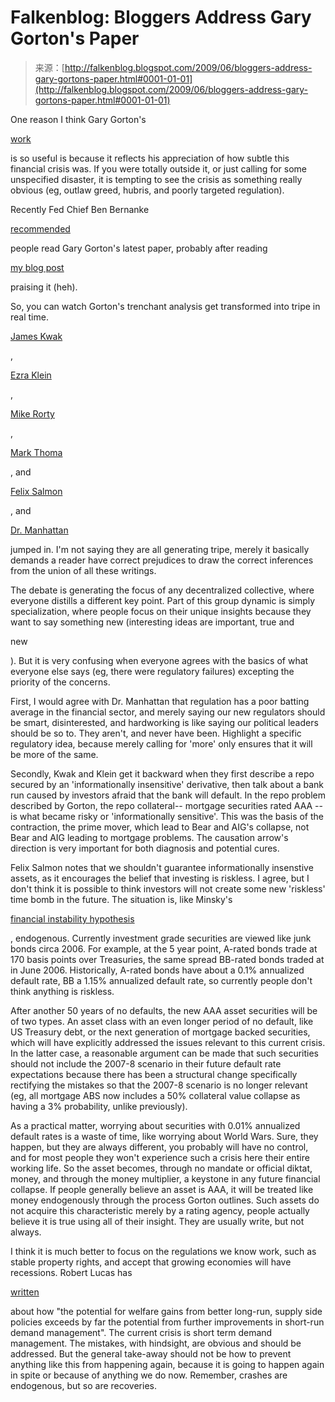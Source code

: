 <!--yml
category: 未分类
date: 2024-05-12 21:57:09
-->

# Falkenblog: Bloggers Address Gary Gorton's Paper

> 来源：[http://falkenblog.blogspot.com/2009/06/bloggers-address-gary-gortons-paper.html#0001-01-01](http://falkenblog.blogspot.com/2009/06/bloggers-address-gary-gortons-paper.html#0001-01-01)

One reason I think Gary Gorton's

[work](http://papers.ssrn.com/sol3/papers.cfm?abstract_id=1401882)

is so useful is because it reflects his appreciation of how subtle this financial crisis was. If you were totally outside it, or just calling for some unspecified disaster, it is tempting to see the crisis as something really obvious (eg, outlaw greed, hubris, and poorly targeted regulation).

Recently Fed Chief Ben Bernanke

[recommended](http://www.washingtonpost.com/wp-dyn/content/article/2009/05/27/AR2009052702907.html)

people read Gary Gorton's latest paper, probably after reading

[my blog post](http://falkenblog.blogspot.com/2009/05/gary-gorton-explains-crisis.html)

praising it (heh).

So, you can watch Gorton's trenchant analysis get transformed into tripe in real time.

[James Kwak](http://baselinescenario.com/2009/06/20/shadow-banking-system/)

,

[Ezra Klein](http://voices.washingtonpost.com/ezra-klein/2009/05/what_does_ben_bernanke_believe.html)

,

[Mike Rorty](http://rortybomb.wordpress.com/2009/06/16/atlantic-business-and-the-shadow-banks/)

,

[Mark Thoma](http://voices.washingtonpost.com/hearing/2009/06/banking_regulation_imposed_in.html)

, and

[Felix Salmon](http://blogs.reuters.com/felix-salmon/2009/05/28/what-use-economic-history/)

, and

[Dr. Manhattan](http://business.theatlantic.com/2009/06/sentences_that_dont_compute.php)

jumped in. I'm not saying they are all generating tripe, merely it basically demands a reader have correct prejudices to draw the correct inferences from the union of all these writings.

The debate is generating the focus of any decentralized collective, where everyone distills a different key point. Part of this group dynamic is simply specialization, where people focus on their unique insights because they want to say something new (interesting ideas are important, true and

new

). But it is very confusing when everyone agrees with the basics of what everyone else says (eg, there were regulatory failures) excepting the priority of the concerns.

First, I would agree with Dr. Manhattan that regulation has a poor batting average in the financial sector, and merely saying our new regulators should be smart, disinterested, and hardworking is like saying our political leaders should be so to. They aren't, and never have been. Highlight a specific regulatory idea, because merely calling for 'more' only ensures that it will be more of the same.

Secondly, Kwak and Klein get it backward when they first describe a repo secured by an 'informationally insensitive' derivative, then talk about a bank run caused by investors afraid that the bank will default. In the repo problem described by Gorton, the repo collateral-- mortgage securities rated AAA -- is what became risky or 'informationally sensitive'. This was the basis of the contraction, the prime mover, which lead to Bear and AIG's collapse, not Bear and AIG leading to mortgage problems. The causation arrow's direction is very important for both diagnosis and potential cures.

Felix Salmon notes that we shouldn't guarantee informationally insenstive assets, as it encourages the belief that investing is riskless. I agree, but I don't think it is possible to think investors will not create some new 'riskless' time bomb in the future. The situation is, like Minsky's

[financial instability hypothesis](http://en.wikipedia.org/wiki/Hyman_Minsky)

, endogenous. Currently investment grade securities are viewed like junk bonds circa 2006\. For example, at the 5 year point, A-rated bonds trade at 170 basis points over Treasuries, the same spread BB-rated bonds traded at in June 2006\. Historically, A-rated bonds have about a 0.1% annualized default rate, BB a 1.15% annualized default rate, so currently people don't think anything is riskless.

After another 50 years of no defaults, the new AAA asset securities will be of two types. An asset class with an even longer period of no default, like US Treasury debt, or the next generation of mortgage backed securities, which will have explicitly addressed the issues relevant to this current crisis. In the latter case, a reasonable argument can be made that such securities should not include the 2007-8 scenario in their future default rate expectations because there has been a structural change specifically rectifying the mistakes so that the 2007-8 scenario is no longer relevant (eg, all mortgage ABS now includes a 50% collateral value collapse as having a 3% probability, unlike previously).

As a practical matter, worrying about securities with 0.01% annualized default rates is a waste of time, like worrying about World Wars. Sure, they happen, but they are always different, you probably will have no control, and for most people they won't experience such a crisis here their entire working life. So the asset becomes, through no mandate or official diktat, money, and through the money multiplier, a keystone in any future financial collapse. If people generally believe an asset is AAA, it will be treated like money endogenously through the process Gorton outlines. Such assets do not acquire this characteristic merely by a rating agency, people actually believe it is true using all of their insight. They are usually write, but not always.

I think it is much better to focus on the regulations we know work, such as stable property rights, and accept that growing economies will have recessions. Robert Lucas has

[written](http://home.uchicago.edu/~sogrodow/homepage/paddress03.pdf)

about how "the potential for welfare gains from better long-run, supply side policies exceeds by far the potential from further improvements in short-run demand management". The current crisis is short term demand management. The mistakes, with hindsight, are obvious and should be addressed. But the general take-away should not be how to prevent anything like this from happening again, because it is going to happen again in spite or because of anything we do now. Remember, crashes are endogenous, but so are recoveries.